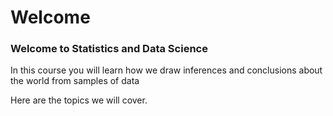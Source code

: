 # Welcome 

### Welcome to Statistics and Data Science
In this course you will learn how we draw inferences and conclusions
about the world from samples of data

Here are the topics we will cover.

```{tableofcontents}
```
